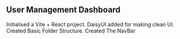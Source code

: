 ## User Management Dashboard
  Initialised a Vite + React project.
  DaisyUI added for making clean UI.
  Created Basic Folder Structure.
  Created The NavBar

